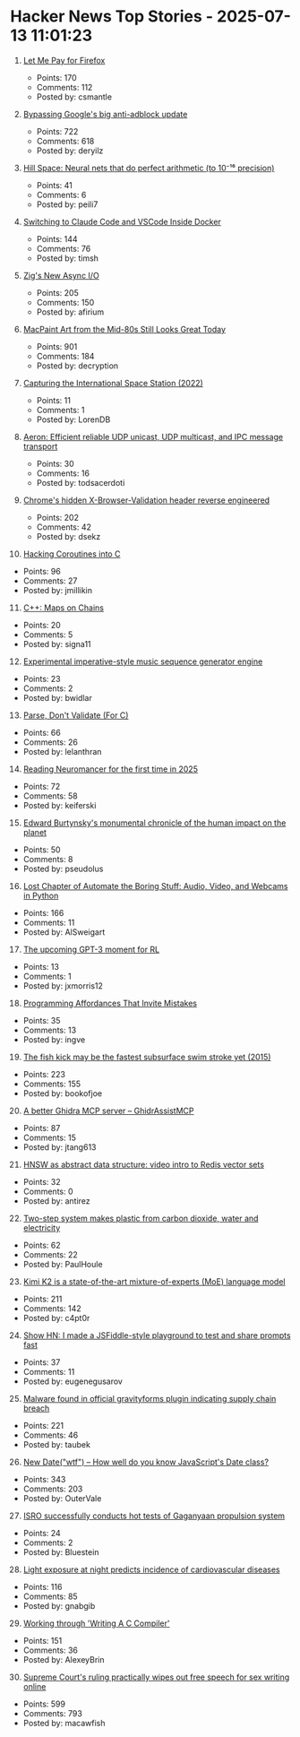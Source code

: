 # Hacker News Top Stories - 2025-07-13 11:01:23

1. [Let Me Pay for Firefox](https://discourse.mozilla.org/t/let-me-pay-for-firefox/141297)
   - Points: 170
   - Comments: 112
   - Posted by: csmantle

2. [Bypassing Google's big anti-adblock update](https://0x44.xyz/blog/web-request-blocking/)
   - Points: 722
   - Comments: 618
   - Posted by: deryilz

3. [Hill Space: Neural nets that do perfect arithmetic (to 10⁻¹⁶ precision)](https://hillspace.justindujardin.com/)
   - Points: 41
   - Comments: 6
   - Posted by: peili7

4. [Switching to Claude Code and VSCode Inside Docker](https://timsh.org/claude-inside-docker/)
   - Points: 144
   - Comments: 76
   - Posted by: timsh

5. [Zig's New Async I/O](https://kristoff.it/blog/zig-new-async-io/)
   - Points: 205
   - Comments: 150
   - Posted by: afirium

6. [MacPaint Art from the Mid-80s Still Looks Great Today](https://blog.decryption.net.au/posts/macpaint.html)
   - Points: 901
   - Comments: 184
   - Posted by: decryption

7. [Capturing the International Space Station (2022)](https://cosmicbackground.io/blogs/learn-about-how-these-are-captured/capturing-the-international-space-station)
   - Points: 11
   - Comments: 1
   - Posted by: LorenDB

8. [Aeron: Efficient reliable UDP unicast, UDP multicast, and IPC message transport](https://github.com/aeron-io/aeron)
   - Points: 30
   - Comments: 16
   - Posted by: todsacerdoti

9. [Chrome's hidden X-Browser-Validation header reverse engineered](https://github.com/dsekz/chrome-x-browser-validation-header)
   - Points: 202
   - Comments: 42
   - Posted by: dsekz

10. [Hacking Coroutines into C](https://wiomoc.de/misc/posts/hacking_coroutines_into_c.html)
   - Points: 96
   - Comments: 27
   - Posted by: jmillikin

11. [C++: Maps on Chains](http://bannalia.blogspot.com/2025/07/maps-on-chains.html)
   - Points: 20
   - Comments: 5
   - Posted by: signa11

12. [Experimental imperative-style music sequence generator engine](https://github.com/renoise/pattrns)
   - Points: 23
   - Comments: 2
   - Posted by: bwidlar

13. [Parse, Don't Validate (For C)](https://www.lelanthran.com/chap13/content.html)
   - Points: 66
   - Comments: 26
   - Posted by: lelanthran

14. [Reading Neuromancer for the first time in 2025](https://mbh4h.substack.com/p/neuromancer-2025-review-william-gibson)
   - Points: 72
   - Comments: 58
   - Posted by: keiferski

15. [Edward Burtynsky's monumental chronicle of the human impact on the planet](https://www.newyorker.com/culture/photo-booth/earths-poet-of-scale)
   - Points: 50
   - Comments: 8
   - Posted by: pseudolus

16. [Lost Chapter of Automate the Boring Stuff: Audio, Video, and Webcams in Python](https://inventwithpython.com/blog/lost-av-chapter.html)
   - Points: 166
   - Comments: 11
   - Posted by: AlSweigart

17. [The upcoming GPT-3 moment for RL](https://www.mechanize.work/blog/the-upcoming-gpt-3-moment-for-rl/)
   - Points: 13
   - Comments: 1
   - Posted by: jxmorris12

18. [Programming Affordances That Invite Mistakes](https://thetechenabler.substack.com/p/programming-affordance-when-a-languages)
   - Points: 35
   - Comments: 13
   - Posted by: ingve

19. [The fish kick may be the fastest subsurface swim stroke yet (2015)](https://nautil.us/is-this-new-swim-stroke-the-fastest-yet-235511/)
   - Points: 223
   - Comments: 155
   - Posted by: bookofjoe

20. [A better Ghidra MCP server – GhidrAssistMCP](https://github.com/jtang613/GhidrAssistMCP)
   - Points: 87
   - Comments: 15
   - Posted by: jtang613

21. [HNSW as abstract data structure: video intro to Redis vector sets](https://www.youtube.com/watch?v=kVApsFUeuEA)
   - Points: 32
   - Comments: 0
   - Posted by: antirez

22. [Two-step system makes plastic from carbon dioxide, water and electricity](https://phys.org/news/2025-06-plastic-carbon-dioxide-electricity.html)
   - Points: 62
   - Comments: 22
   - Posted by: PaulHoule

23. [Kimi K2 is a state-of-the-art mixture-of-experts (MoE) language model](https://twitter.com/Kimi_Moonshot/status/1943687594560332025)
   - Points: 211
   - Comments: 142
   - Posted by: c4pt0r

24. [Show HN: I made a JSFiddle-style playground to test and share prompts fast](https://langfa.st/)
   - Points: 37
   - Comments: 11
   - Posted by: eugenegusarov

25. [Malware found in official gravityforms plugin indicating supply chain breach](https://patchstack.com/articles/critical-malware-found-in-gravityforms-official-plugin-site/)
   - Points: 221
   - Comments: 46
   - Posted by: taubek

26. [New Date("wtf") – How well do you know JavaScript's Date class?](https://jsdate.wtf)
   - Points: 343
   - Comments: 203
   - Posted by: OuterVale

27. [ISRO successfully conducts hot tests of Gaganyaan propulsion system](https://www.thehindu.com/sci-tech/science/isro-successfully-conducts-hot-tests-of-gaganyaan-propulsion-system/article69790839.ece)
   - Points: 24
   - Comments: 2
   - Posted by: Bluestein

28. [Light exposure at night predicts incidence of cardiovascular diseases](https://www.medrxiv.org/content/10.1101/2025.06.20.25329961v1)
   - Points: 116
   - Comments: 85
   - Posted by: gnabgib

29. [Working through 'Writing A C Compiler'](https://jollygoodsw.wordpress.com/2025/03/13/working-through-writing-a-c-compiler/)
   - Points: 151
   - Comments: 36
   - Posted by: AlexeyBrin

30. [Supreme Court's ruling practically wipes out free speech for sex writing online](https://ellsberg.substack.com/p/free-speech)
   - Points: 599
   - Comments: 793
   - Posted by: macawfish

